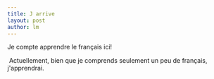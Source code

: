 ```yaml
---
title: J arrive  
layout: post
author: lm
---
```

<p>Je compte apprendre le français ici!</p>
<p> Actuellement, bien que je comprends seulement un peu de français, j&#39;apprendrai.</p>
<p>&nbsp;</p>
